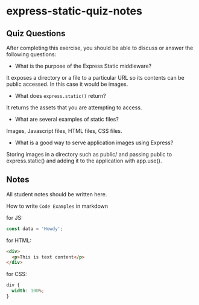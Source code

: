 # express-static-quiz-notes

## Quiz Questions

After completing this exercise, you should be able to discuss or answer the following questions:

- What is the purpose of the Express Static middleware?

It exposes a directory or a file to a particular URL so its contents can be public accessed. In this case it would be images.

- What does `express.static()` return?

It returns the assets that you are attempting to access.

- What are several examples of static files?

Images, Javascript files, HTML files, CSS files.

- What is a good way to serve application images using Express?

Storing images in a directory such as public/ and passing public to express.static() and adding it to the application with app.use().

## Notes

All student notes should be written here.

How to write `Code Examples` in markdown

for JS:

```javascript
const data = 'Howdy';
```

for HTML:

```html
<div>
  <p>This is text content</p>
</div>
```

for CSS:

```css
div {
  width: 100%;
}
```
